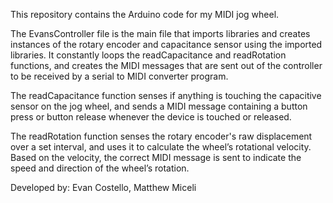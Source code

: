 This repository contains the Arduino code for my MIDI jog wheel.

The EvansController file is the main file that imports libraries and creates instances of the rotary encoder and capacitance sensor using the imported libraries. It constantly loops the readCapacitance and readRotation functions, and creates the MIDI messages that are sent out of the controller to be received by a serial to MIDI converter program.

The readCapacitance function senses if anything is touching the capacitive sensor on the jog wheel, and sends a MIDI message containing a button press or button release whenever the device is touched or released.

The readRotation function senses the rotary encoder's raw displacement over a set interval, and uses it to calculate the wheel’s rotational velocity. Based on the velocity, the correct MIDI message is sent to indicate the speed and direction of the wheel’s rotation.

Developed by:
Evan Costello,
Matthew Miceli
